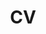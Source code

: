 ---
layout: page
title: CV
permalink: /cv/
redirect:   https://mr-gabrielrios.github.io/docs/gabriel_rios_cv.pdf
layout:     redirect
---
